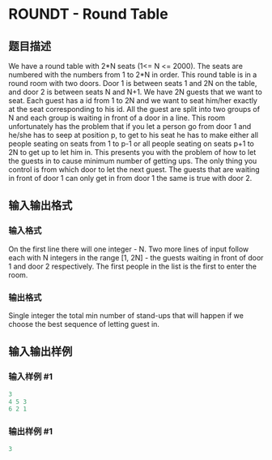 # ROUNDT - Round Table

## 题目描述

We have a round table with 2\*N seats (1<= N <= 2000). The seats are numbered with the numbers from 1 to 2\*N in order. This round table is in a round room with two doors. Door 1 is between seats 1 and 2N on the table, and door 2 is between seats N and N+1. We have 2N guests that we want to seat. Each guest has a id from 1 to 2N and we want to seat him/her exactly at the seat corresponding to his id. All the guest are split into two groups of N and each group is waiting in front of a door in a line. This room unfortunately has the problem that if you let a person go from door 1 and he/she has to seep at position p, to get to his seat he has to make either all people seating on seats from 1 to p-1 or all people seating on seats p+1 to 2N to get up to let him in. This presents you with the problem of how to let the guests in to cause minimum number of getting ups. The only thing you control is from which door to let the next guest. The guests that are waiting in front of door 1 can only get in from door 1 the same is true with door 2.

## 输入输出格式

### 输入格式

On the first line there will one integer - N. Two more lines of input follow each with N integers in the range \[1, 2N\] - the guests waiting in front of door 1 and door 2 respectively. The first people in the list is the first to enter the room.

### 输出格式

Single integer the total min number of stand-ups that will happen if we choose the best sequence of letting guest in.

## 输入输出样例

### 输入样例 #1

```cpp
3
4 5 3
6 2 1
```


### 输出样例 #1

```cpp
3
```


